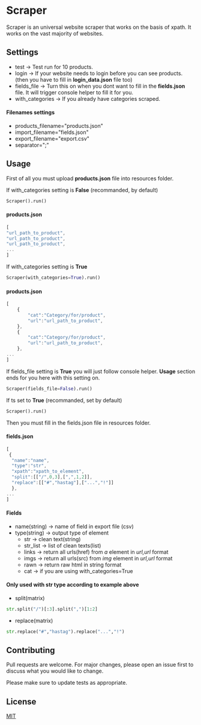 # Scraper

Scraper is an universal website scraper that works on the basis of xpath.
It works on the vast majority of websites.
## Settings
* test -> Test run for 10 products.
* login -> If your website needs to login before you can see products. (then you have to fill in **login_data.json** file too)
* fields_file -> Turn this on when you dont want to fill in the **fields.json** file. It will trigger console helper to fill it for you.
* with_categories -> If you already have categories scraped.
#### Filenames settings
* products_filename="products.json"
* import_filename="fields.json"
* export_filename="export.csv"
* separator=";"
## Usage

First of all you must upload **products.json** file into resources folder.

If with_categories setting is **False** (recommanded, by default)
```python
Scraper().run()
```
#### products.json

```javascript
[
"url_path_to_product",
"url_path_to_product",
"url_path_to_product",
...
]
```
If with_categories setting is **True**
```python
Scraper(with_categories=True).run()
```
#### products.json

```javascript
[
    {
        "cat":"Category/for/product",
        "url":"url_path_to_product",
    },
    {
        "cat":"Category/for/product",
        "url":"url_path_to_product",
    },
...
]
```

If fields_file setting is **True** you will just follow console helper. 
**Usage** section ends for you here with this setting on.
```python
Scraper(fields_file=False).run()
```
If ts set to **True** (recommanded, set by default)
```python
Scraper().run()
```
Then you must fill in the fields.json file in resources folder.
#### fields.json
```javascript
[
 {
  "name":"name",
  "type":"str",
  "xpath":"xpath_to_element",
  "split":[["/",0,3],[",",1,2]],
  "replace":[["#","hastag"],["...","!"]]
  },
...
]
```
#### Fields
* name(string) -> name of field in export file (csv)
* type(string) -> output type of element
    * str -> clean text(string)
    * str_list -> list of clean texts(list)
    * links -> return all urls(href) from *a* element in *url,url* format
    * imgs -> return all urls(src) from *img* element in *url,url* format
    * rawn -> return raw html in string format
    * cat -> if you are using with_categories=True

#### Only used with str type according to example above 

* split(matrix)
```python
str.split("/")[:3].split(",")[1:2]
```
* replace(matrix)
```python
str.replace("#","hastag").replace("...","!")
```


## Contributing
Pull requests are welcome. For major changes, please open an issue first to discuss what you would like to change.

Please make sure to update tests as appropriate.

## License
[MIT](https://choosealicense.com/licenses/mit/)